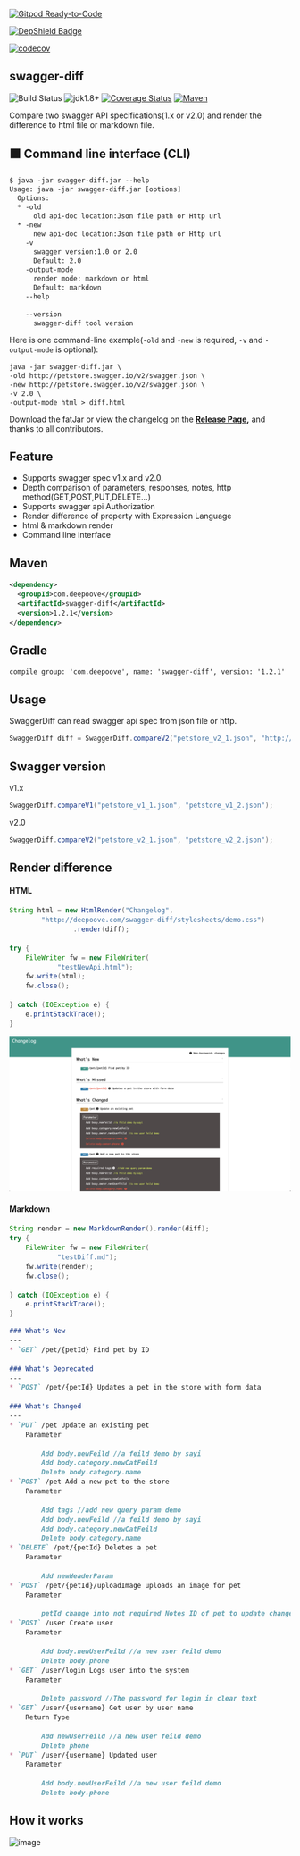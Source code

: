[![Gitpod Ready-to-Code](https://img.shields.io/badge/Gitpod-Ready--to--Code-blue?logo=gitpod)](https://gitpod.io/#https://github.com/Sayi/swagger-diff) 

[![DepShield Badge](https://depshield.sonatype.org/badges/herve-brun/swagger-diff/depshield.svg)](https://depshield.github.io)

[![codecov](https://codecov.io/gh/herve-brun/swagger-diff/branch/master/graph/badge.svg)](https://codecov.io/gh/herve-brun/swagger-diff)

## swagger-diff

![Build Status](https://travis-ci.org/Sayi/swagger-diff.svg?branch=master) ![jdk1.8+](https://img.shields.io/badge/jdk-1.8%2B-orange.svg) [![Coverage Status](https://coveralls.io/repos/github/Sayi/swagger-diff/badge.svg)](https://coveralls.io/github/Sayi/swagger-diff) [![Maven](https://maven-badges.herokuapp.com/maven-central/com.deepoove/swagger-diff/badge.svg?style=plastic)](https://maven-badges.herokuapp.com/maven-central/com.deepoove/swagger-diff)

Compare two swagger API specifications(1.x or v2.0) and render the difference to html file or markdown file.

## :black_large_square: Command line interface (CLI) 

```shell
$ java -jar swagger-diff.jar --help
Usage: java -jar swagger-diff.jar [options]
  Options:
  * -old
      old api-doc location:Json file path or Http url
  * -new
      new api-doc location:Json file path or Http url
    -v
      swagger version:1.0 or 2.0
      Default: 2.0
    -output-mode
      render mode: markdown or html
      Default: markdown
    --help

    --version
      swagger-diff tool version
```
Here is one command-line example(`-old` and `-new` is required, `-v` and `-output-mode` is optional):
```shell
java -jar swagger-diff.jar \
-old http://petstore.swagger.io/v2/swagger.json \
-new http://petstore.swagger.io/v2/swagger.json \
-v 2.0 \
-output-mode html > diff.html
```
Download the fatJar or view the changelog on the **[Release Page](https://github.com/Sayi/swagger-diff/releases),** and thanks to all contributors.

## Feature
* Supports swagger spec v1.x and v2.0.
* Depth comparison of parameters, responses, notes, http method(GET,POST,PUT,DELETE...)
* Supports swagger api Authorization
* Render difference of property with Expression Language
* html & markdown render
* Command line interface

## Maven
```xml
<dependency>
  <groupId>com.deepoove</groupId>
  <artifactId>swagger-diff</artifactId>
  <version>1.2.1</version>
</dependency>
```

## Gradle
```shell
compile group: 'com.deepoove', name: 'swagger-diff', version: '1.2.1'
```

## Usage
SwaggerDiff can read swagger api spec from json file or http.
```java
SwaggerDiff diff = SwaggerDiff.compareV2("petstore_v2_1.json", "http://petstore.swagger.io/v2/swagger.json");
```
## Swagger version
v1.x
```java
SwaggerDiff.compareV1("petstore_v1_1.json", "petstore_v1_2.json");
```

v2.0
```java
SwaggerDiff.compareV2("petstore_v2_1.json", "petstore_v2_2.json");
```

## Render difference
#### HTML
```java
String html = new HtmlRender("Changelog",
        "http://deepoove.com/swagger-diff/stylesheets/demo.css")
                .render(diff);

try {
    FileWriter fw = new FileWriter(
            "testNewApi.html");
    fw.write(html);
    fw.close();

} catch (IOException e) {
    e.printStackTrace();
}
```
![image](./changelog.png)

#### Markdown
```java
String render = new MarkdownRender().render(diff);
try {
    FileWriter fw = new FileWriter(
            "testDiff.md");
    fw.write(render);
    fw.close();
    
} catch (IOException e) {
    e.printStackTrace();
}
```
```markdown
### What's New
---
* `GET` /pet/{petId} Find pet by ID

### What's Deprecated
---
* `POST` /pet/{petId} Updates a pet in the store with form data

### What's Changed
---
* `PUT` /pet Update an existing pet  
    Parameter

        Add body.newFeild //a feild demo by sayi
        Add body.category.newCatFeild
        Delete body.category.name
* `POST` /pet Add a new pet to the store  
    Parameter

        Add tags //add new query param demo
        Add body.newFeild //a feild demo by sayi
        Add body.category.newCatFeild
        Delete body.category.name
* `DELETE` /pet/{petId} Deletes a pet  
    Parameter

        Add newHeaderParam
* `POST` /pet/{petId}/uploadImage uploads an image for pet  
    Parameter

        petId change into not required Notes ID of pet to update change into ID of pet to update, default false
* `POST` /user Create user  
    Parameter

        Add body.newUserFeild //a new user feild demo
        Delete body.phone
* `GET` /user/login Logs user into the system  
    Parameter

        Delete password //The password for login in clear text
* `GET` /user/{username} Get user by user name  
    Return Type

        Add newUserFeild //a new user feild demo
        Delete phone
* `PUT` /user/{username} Updated user  
    Parameter

        Add body.newUserFeild //a new user feild demo
        Delete body.phone

```

## How it works
![image](./swagger-diff.png)




